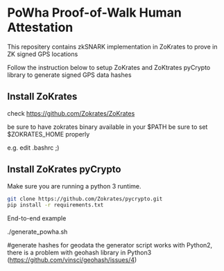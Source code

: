 # PoWha Proof-of-Walk Human Attestation

This repositery contains zkSNARK implementation in ZoKrates to prove in ZK signed GPS locations


Follow the instruction below to setup ZoKrates and ZoKtrates pyCrypto library to generate signed GPS data hashes

## Install ZoKrates

check https://github.com/Zokrates/ZoKrates

be sure to have zokrates binary available in your $PATH
be sure to set $ZOKRATES_HOME properly

e.g. edit .bashrc ;)

## Install ZoKrates pyCrypto

Make sure you are running a python 3 runtime.

```bash
git clone https://github.com/Zokrates/pycrypto.git
pip install -r requirements.txt
```


End-to-end example

./generate_powha.sh

#generate hashes for geodata
the generator script works with Python2, there is a problem with geohash library in Python3 (https://github.com/vinsci/geohash/issues/4)
